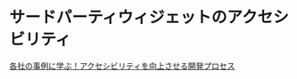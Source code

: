 # サードパーティウィジェットのアクセシビリティ

[各社の事例に学ぶ！アクセシビリティを向上させる開発プロセス](https://findy.connpass.com/event/358706/)
